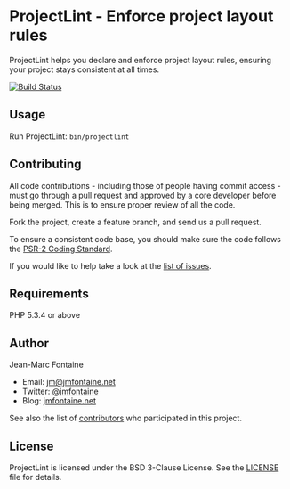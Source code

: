 ProjectLint - Enforce project layout rules
===========================================

ProjectLint helps you declare and enforce project layout rules, ensuring your project stays consistent at all times.

[![Build Status](https://api.travis-ci.org/jmfontaine/projectlint.svg?branch=master)](https://api.travis-ci.org/jmfontaine/projectlint)

Usage
-----

Run ProjectLint: `bin/projectlint`

Contributing
------------

All code contributions - including those of people having commit access -
must go through a pull request and approved by a core developer before being
merged. This is to ensure proper review of all the code.

Fork the project, create a feature branch, and send us a pull request.

To ensure a consistent code base, you should make sure the code follows
the [PSR-2 Coding Standard](http://www.php-fig.org/psr/psr-2/).

If you would like to help take a look at the [list of issues](http://github.com/jmfontaine/projectlint/issues).

Requirements
------------

PHP 5.3.4 or above

Author
------

Jean-Marc Fontaine

* Email: <jm@jmfontaine.net>
* Twitter: [@jmfontaine](http://twitter.com/jmfontaine)
* Blog: [jmfontaine.net](http://jmfontaine.net/)

See also the list of [contributors](https://github.com/jmfontaine/projectlint/contributors) who participated in this project.

License
-------

ProjectLint is licensed under the BSD 3-Clause License. See the [LICENSE](LICENSE) file for details.